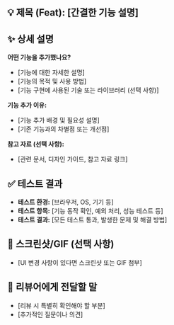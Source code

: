 ## 💡 제목 (Feat): [간결한 기능 설명]

## ✨ 상세 설명

**어떤 기능을 추가했나요?**

* [기능에 대한 자세한 설명]
* [기능의 목적 및 사용 방법]
* [기능 구현에 사용된 기술 또는 라이브러리 (선택 사항)]

**기능 추가 이유:**

* [기능 추가 배경 및 필요성 설명]
* [기존 기능과의 차별점 또는 개선점]

**참고 자료 (선택 사항):**

* [관련 문서, 디자인 가이드, 참고 자료 링크]

## ✅ 테스트 결과

* **테스트 환경:** [브라우저, OS, 기기 등]
* **테스트 항목:** [기능 동작 확인, 예외 처리, 성능 테스트 등]
* **테스트 결과:** [모든 테스트 통과, 발생한 문제 및 해결 방법]

## 📸 스크린샷/GIF (선택 사항)

* [UI 변경 사항이 있다면 스크린샷 또는 GIF 첨부]

## 🙋 리뷰어에게 전달할 말

* [리뷰 시 특별히 확인해야 할 부분]
* [추가적인 질문이나 의견]
